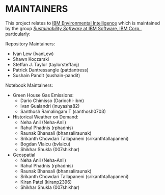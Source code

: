 # MAINTAINERS

This project relates to [IBM Environmental Intelligence](https://www.ibm.com/products/environmental-intelligence) which is maintained by the group [*Sustainability 
Software* at IBM Software, IBM Corp.](https://www.ibm.com/sustainability), particularly:

Repository Maintainers:

- Ivan Lew (IvanLew)
- Shawn Koczarski
- Steffan J. Taylor (taylorsteffanj)
- Patrick Dantressangle (patdantress)
- Sushain Pandit (sushain-pandit)

Notebook Maintainers:

- Green House Gas Emissions:
  - Dario Chimisso (Dariochi-ibm)
  - Ivan Gualandri (inuyasha82)
  - Santhosh Ramalingam T (santhosh0703)
- Historical Weather on Demand:
  - Neha Anil (Neha-Anil)
  - Rahul Phadnis (rphadnis)
  - Raunak Bhansali (bhansaliraunak)
  - Srikanth Chowdari Tallapaneni (srikanthtallapaneni)
  - Bogdan Vlaicu (bvlaicu)
  - Shikhar Shukla (007shikhar)
- Geospatial
  - Neha Anil (Neha-Anil)
  - Rahul Phadnis (rphadnis)
  - Raunak Bhansali (bhansaliraunak)
  - Srikanth Chowdari Tallapaneni (srikanthtallapaneni)
  - Kiran Patel (kiranp2396)
  - Shikhar Shukla (007shikhar)
